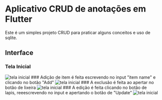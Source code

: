# Aplicativo CRUD de anotações em Flutter

Este é um simples projeto CRUD para praticar alguns conceitos e uso de sqlite.

## Interface

### Tela Inicial
<img src="img/telainicial.jpeg" alt="tela inicial" />
### Adição de item é feita escrevendo no input "item name" e clicando no botão "Add"
<img src="img/adicaodeitens.jpeg" alt="tela inicial" />
### A exclusão é feita ao apertar no botão de lixeira
<img src="img/excluiritem.jpeg" alt="tela inicial" />
### A edição é feita clicando no botão de lapis, reeescrevendo no input e apertando o botão de "Update"
<img src="img/editaritem.jpeg" alt="tela inicial" />


